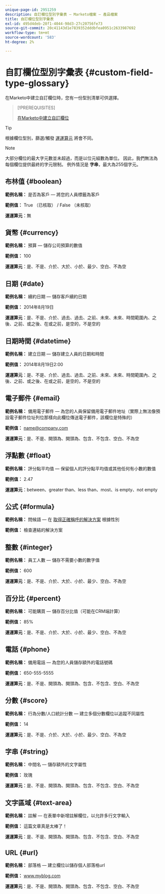 ```yaml
---
unique-page-id: 2951259
description: 自訂欄位型別字彙表 — Marketo檔案 — 產品檔案
title: 自訂欄位型別字彙表
exl-id: 495d4deb-28f1-4044-98d3-27c20756fe73
source-git-commit: 20c41143d1e7839352dddbfea0951c2633987692
workflow-type: tm+mt
source-wordcount: '583'
ht-degree: 2%

---
```


# 自訂欄位型別字彙表 {#custom-field-type-glossary}

在Marketo中建立自訂欄位時，您有一份型別清單可供選擇。

>[!PREREQUISITES]
>
>[在Marketo中建立自訂欄位](/help/marketo/product-docs/administration/field-management/create-a-custom-field-in-marketo.md)

>[!TIP]
>
>根據欄位型別，篩選/觸發 [運運算元](/help/marketo/product-docs/core-marketo-concepts/smart-lists-and-static-lists/creating-a-smart-list/smart-list-filter-operators-glossary.md) 將會不同。

>[!NOTE]
>
>大部分欄位的最大字元數並未超過，而是以位元組數為單位。 因此，我們無法為每個欄位提供最終的字元限制。 例外情況是 **字串**，最大為255個字元。

## 布林值 {#boolean}

**範例名稱：** 是否為客戶 — 將您的人員標籤為客戶

**範例值：** True （已核取） / False （未核取）

**運運算元**：無

## 貨幣 {#currency}

**範例名稱：** 預算 — 儲存公司預算的數值

**範例值：** 100

**運運算元**：是、不是、介於、大於、小於、最少、空白、不為空

## 日期 {#date}

**範例名稱：** 續約日期 — 儲存客戶續約日期

**範例值：** 2014年8月19日

**運運算元**：是、不是、介於、過去、過去、之前、未來、未來、時間範圍內、之後、之前、或之後、在或之前，是空的，不是空的

## 日期時間 {#datetime}

**範例名稱：** 建立日期 — 儲存建立人員的日期和時間

**範例值：** 2014年8月19日2:00

**運運算元**：是、不是、介於、過去、過去、之前、未來、未來、時間範圍內、之後、之前、或之後、在或之前，是空的，不是空的

## 電子郵件 {#email}

**範例名稱：** 備用電子郵件 — 為您的人員保留備用電子郵件地址（實際上無法像預設電子郵件位址列位那樣向此欄位傳送電子郵件，該欄位是特殊的）

**範例值：** name@company.com

**運運算元**：是、不是、開頭為、開頭為、包含、不包含、空白、不為空

## 浮點數 {#float}

**範例名稱：** 評分點平均值 — 保留個人的評分點平均值或其他任何有小數的數值

**範例值：** 2.47

**運運算元**：between、greater than、less than、most、is empty、not empty

## 公式 {#formula}

**範例名稱：** 問候語 — 在 [取得正確稱呼的解決方案](/help/marketo/product-docs/administration/field-management/create-and-use-a-concatenated-string-formula-field.md) 根據性別

**範例值：** 檢查連結的解決方案

## 整數 {#integer}

**範例名稱：** 員工人數 — 儲存不需要小數的數字值

**範例值：** 600

**運運算元**：是、不是、介於、大於、小於、最少、空白、不為空

## 百分比 {#percent}

**範例名稱：** 可能購買 — 儲存百分比值（可能在CRM端計算）

**範例值：** 85%

**運運算元**：是、不是、介於、大於、小於、最少、空白、不為空

## 電話 {#phone}

**範例名稱：** 備用電話 — 為您的人員儲存額外的電話號碼

**範例值：** 650-555-5555

**運運算元**：是、不是、開頭為、開頭為、包含、不包含、空白、不為空

## 分數 {#score}

**範例名稱：** 行為分數/人口統計分數 — 建立多個分數欄位以追蹤不同屬性

**範例值：** 14

**運運算元**：是、不是、介於、大於、小於、最少、空白、不為空

## 字串 {#string}

**範例名稱：** 中間名 — 儲存額外的文字屬性

**範例值：** 玫瑰

**運運算元**：是、不是、開頭為、開頭為、包含、不包含、空白、不為空

## 文字區域 {#text-area}

**範例名稱：** 註解 — 在表單中新增註解欄位，以允許多行文字輸入

**範例值：** 這篇文章真是太棒了！

**運運算元**：是、不是、開頭為、開頭為、包含、不包含、空白、不為空

## URL {#url}

**範例名稱：** 部落格 — 建立欄位以儲存個人部落格url

**範例值：** www.myblog.com

**運運算元**：是、不是、開頭為、開頭為、包含、不包含、空白、不為空
